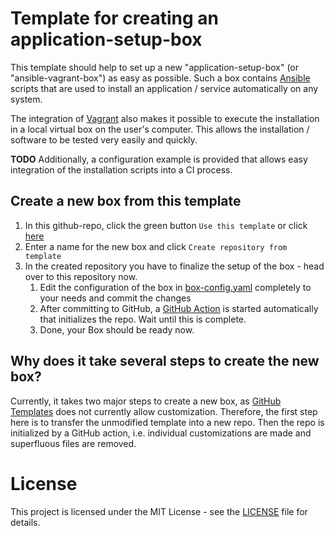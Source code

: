 # Template for creating an application-setup-box

This template should help to set up a new "application-setup-box" (or "ansible-vagrant-box") as easy as possible. Such a box contains [Ansible](https://www.ansible.com/) scripts that are used to install an application / service automatically on any system. 

The integration of [Vagrant](https://www.vagrantup.com/) also makes it possible to execute the installation in a local virtual box on the user's computer. This allows the installation / software to be tested very easily and quickly.

**TODO** Additionally, a configuration example is provided that allows easy integration of the installation scripts into a CI process.

## Create a new box from this template

1. In this github-repo, click the green button `Use this template` or click [here](../../generate)
1. Enter a name for the new box and click `Create repository from template`
1. In the created repository you have to finalize the setup of the box - head over to this repository now.
    1. Edit the configuration of the box in [box-config.yaml](box-config.yaml) completely to your needs and commit the changes
    1. After committing to GitHub, a [GitHub Action](../../actions) is started automatically that initializes the repo. Wait until this is complete.
    1. Done, your Box should be ready now.

## Why does it take several steps to create the new box?

Currently, it takes two major steps to create a new box, as [GitHub Templates](https://docs.github.com/en/repositories/creating-and-managing-repositories/creating-a-template-repository) does not currently allow customization. Therefore, the first step here is to transfer the unmodified template into a new repo. Then the repo is initialized by a GitHub action, i.e. individual customizations are made and superfluous files are removed.

# License

This project is licensed under the MIT License - see the [LICENSE](LICENSE) file for details.